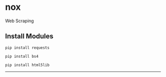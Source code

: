 # nox
Web Scraping


### <h2>Install Modules</h2>

```
pip install requests
```

```
pip install bs4
```

```
pip install html5lib
```


---
